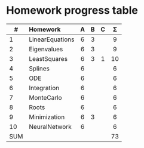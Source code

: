 
# Homework progress table

| #   | Homework        |  A  |  B  |  C  |  Σ  |
| --- | :-------------- | :-: | :-: | :-: | :-: |
| 1   | LinearEquations |  6  |  3  |     |  9  |
| 2   | Eigenvalues     |  6  |  3  |     |  9  |
| 3   | LeastSquares    |  6  |  3  |  1  |  10 |
| 4   | Splines         |  6  |     |     |  6  |
| 5   | ODE             |  6  |     |     |  6  |
| 6   | Integration     |  6  |     |     |  6  |
| 7   | MonteCarlo      |  6  |     |     |  6  |
| 8   | Roots           |  6  |     |     |  6  |
| 9   | Minimization    |  6  |  3  |     |  6  |
| 10  | NeuralNetwork   |  6  |     |     |  6  |
| SUM |                 |     |     |     | 73  |